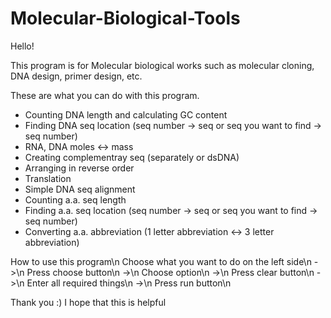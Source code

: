 # Molecular-Biological-Tools

Hello!

This program is for Molecular biological works such as molecular cloning, DNA design, primer design, etc.

These are what you can do with this program.
  - Counting DNA length and calculating GC content
  - Finding DNA seq location (seq number -> seq  or  seq you want to find -> seq number)
  - RNA, DNA moles <-> mass
  - Creating complementray seq (separately or dsDNA)
  - Arranging in reverse order
  - Translation
  - Simple DNA seq alignment
  - Counting a.a. seq length
  - Finding a.a. seq location (seq number -> seq  or  seq you want to find -> seq number)
  - Converting a.a. abbreviation (1 letter abbreviation <-> 3 letter abbreviation)


How to use this program\n
Choose what you want to do on the left side\n
->\n
Press choose button\n
->\n
Choose option\n
->\n
Press clear button\n
->\n
Enter all required things\n
->\n
Press run button\n

Thank you :) I hope that this is helpful
